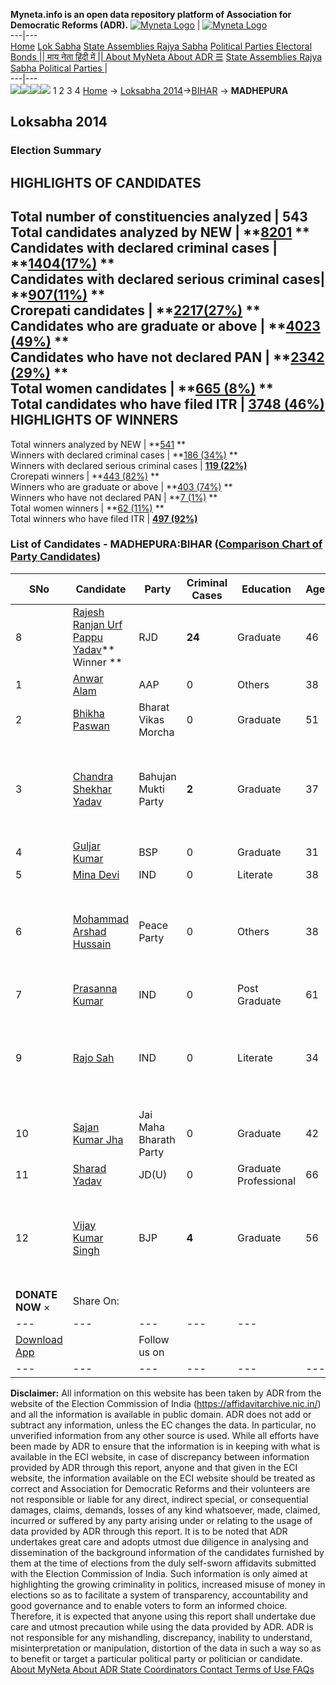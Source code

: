**Myneta.info is an open data repository platform of Association for Democratic Reforms (ADR).**
[![Myneta Logo](https://www.myneta.info/lib/img/myneta-logo.png)](https://www.myneta.info/) | [![Myneta Logo](https://www.myneta.info/lib/img/adr-logo.png)](https://adrindia.org)  
---|---  
[Home](https://www.myneta.info/) [Lok Sabha](https://www.myneta.info/#ls "Lok Sabha") [ State Assemblies ](https://www.myneta.info/#sa "State Assemblies") [Rajya Sabha](https://www.myneta.info/#rs "Rajya Sabha") [Political Parties ](https://www.myneta.info/party "Political Parties") [ Electoral Bonds ](https://www.myneta.info/electoral_bonds "Electoral Bonds") [ || माय नेता हिंदी में || ](https://translate.google.co.in/translate?prev=hp&hl=en&js=y&u=www.myneta.info&sl=en&tl=hi&history_state0=) [ About MyNeta ](https://adrindia.org/content/about-myneta) [ About ADR ](https://adrindia.org/about-adr/who-we-are) [☰](javascript:void\(0\))
[ State Assemblies ](https://www.myneta.info/#sa "State Assemblies") [ Rajya Sabha ](https://www.myneta.info/#rs "Rajya Sabha") [ Political Parties ](https://www.myneta.info/party "Political Parties")
|   
---|---  
![](https://www.myneta.info/lib/img/banner/banner-1.png)![](https://www.myneta.info/lib/img/banner/banner-2.png)![](https://www.myneta.info/lib/img/banner/banner-3.png)![](https://www.myneta.info/lib/img/banner/banner-4.png)
1  2  3  4 
[Home](https://www.myneta.info/) → [Loksabha 2014](https://www.myneta.info/ls2014/)→[BIHAR](https://www.myneta.info/ls2014/index.php?action=show_constituencies&state_id=4) → **MADHEPURA**
### 
## Loksabha 2014
###  Election Summary 
HIGHLIGHTS OF CANDIDATES  
---  
Total number of constituencies analyzed |  543   
Total candidates analyzed by NEW | **[8201](https://www.myneta.info/ls2014/index.php?action=summary&subAction=candidates_analyzed&sort=candidate#summary) **  
Candidates with declared criminal cases | **[1404(17%)](https://www.myneta.info/ls2014/index.php?action=summary&subAction=crime&sort=candidate#summary) **  
Candidates with declared serious criminal cases| **[907(11%)](https://www.myneta.info/ls2014/index.php?action=summary&subAction=serious_crime&sort=candidate#summary) **  
Crorepati candidates | **[2217(27%)](https://www.myneta.info/ls2014/index.php?action=summary&subAction=crorepati&sort=candidate#summary) **  
Candidates who are graduate or above | **[4023 (49%)](https://www.myneta.info/ls2014/index.php?action=summary&subAction=education&sort=candidate#summary) **  
Candidates who have not declared PAN | **[2342 (29%)](https://www.myneta.info/ls2014/index.php?action=summary&subAction=without_pan&sort=candidate#summary) **  
Total women candidates | **[665 (8%)](https://www.myneta.info/ls2014/index.php?action=summary&subAction=women_candidate&sort=candidate#summary) **  
Total candidates who have filed ITR | [**3748 (46%)**](https://www.myneta.info/ls2014/index.php?action=summary&subAction=filed_itr&sort=candidate#summary)  
HIGHLIGHTS OF WINNERS  
---  
Total winners analyzed by NEW | **[541](https://www.myneta.info/ls2014/index.php?action=summary&subAction=winner_analyzed&sort=candidate#summary) **  
Winners with declared criminal cases | **[186 (34%)](https://www.myneta.info/ls2014/index.php?action=summary&subAction=winner_crime&sort=candidate#summary) **  
Winners with declared serious criminal cases | **[119 (22%)](https://www.myneta.info/ls2014/index.php?action=summary&subAction=winner_serious_crime&sort=candidate#summary)**  
Crorepati winners | **[443 (82%)](https://www.myneta.info/ls2014/index.php?action=summary&subAction=winner_crorepati&sort=candidate#summary) **  
Winners who are graduate or above | **[403 (74%)](https://www.myneta.info/ls2014/index.php?action=summary&subAction=winner_education&sort=candidate#summary) **  
Winners who have not declared PAN | **[7 (1%)](https://www.myneta.info/ls2014/index.php?action=summary&subAction=winner_without_pan&sort=candidate#summary) **  
Total women winners | **[62 (11%)](https://www.myneta.info/ls2014/index.php?action=summary&subAction=winner_women&sort=candidate#summary) **  
Total winners who have filed ITR | [**497 (92%)**](https://www.myneta.info/ls2014/index.php?action=summary&subAction=winner_filed_itr&sort=candidate#summary)  
### List of Candidates - MADHEPURA:BIHAR ([Comparison Chart of Party Candidates](https://www.myneta.info/ls2014/comparisonchart.php?constituency_id=308))
SNo | Candidate| Party| Criminal Cases| Education| Age| Total Assets| Liabilities  
---|---|---|---|---|---|---|---  
8  | [Rajesh Ranjan Urf Pappu Yadav](https://www.myneta.info/ls2014/candidate.php?candidate_id=6198)** Winner ** | RJD | **24** | Graduate| 46 | Rs 8,12,42,966 ~ 8 Crore+ | Rs 9,56,306 ~ 9 Lacs+  
1  | [Anwar Alam](https://www.myneta.info/ls2014/candidate.php?candidate_id=6200) | AAP | 0 | Others| 38 | Rs 7,70,380 ~ 7 Lacs+ | Rs 0 ~   
2  | [Bhikha Paswan](https://www.myneta.info/ls2014/candidate.php?candidate_id=6195) | Bharat Vikas Morcha | 0 | Graduate| 51 | Rs 58,19,278 ~ 58 Lacs+ | Rs 1,03,000 ~ 1 Lacs+  
3  | [Chandra Shekhar Yadav](https://www.myneta.info/ls2014/candidate.php?candidate_id=6193) | Bahujan Mukti Party | **2** | Graduate| 37 | ![](https://myneta.info/image_v2.php?myneta_folder=ls2014&candidate_id=6193&col=ta) | ![](https://myneta.info/image_v2.php?myneta_folder=ls2014&candidate_id=6193&col=lia)  
4  | [Guljar Kumar](https://www.myneta.info/ls2014/candidate.php?candidate_id=6191) | BSP | 0 | Graduate| 31 | Rs 35 ~  | Rs 0 ~   
5  | [Mina Devi](https://www.myneta.info/ls2014/candidate.php?candidate_id=6781) | IND | 0 | Literate| 38 | Rs 1,85,81,662 ~ 1 Crore+ | Rs 4,00,000 ~ 4 Lacs+  
6  | [Mohammad Arshad Hussain](https://www.myneta.info/ls2014/candidate.php?candidate_id=6194) | Peace Party | 0 | Others| 38 | ![](https://myneta.info/image_v2.php?myneta_folder=ls2014&candidate_id=6194&col=ta) | ![](https://myneta.info/image_v2.php?myneta_folder=ls2014&candidate_id=6194&col=lia)  
7  | [Prasanna Kumar](https://www.myneta.info/ls2014/candidate.php?candidate_id=7929) | IND | 0 | Post Graduate| 61 | Rs 95,74,085 ~ 95 Lacs+ | Rs 0 ~   
9  | [Rajo Sah](https://www.myneta.info/ls2014/candidate.php?candidate_id=6196) | IND | 0 | Literate| 34 | ![](https://myneta.info/image_v2.php?myneta_folder=ls2014&candidate_id=6196&col=ta) | ![](https://myneta.info/image_v2.php?myneta_folder=ls2014&candidate_id=6196&col=lia)  
10  | [Sajan Kumar Jha](https://www.myneta.info/ls2014/candidate.php?candidate_id=6784) | Jai Maha Bharath Party | 0 | Graduate| 42 | Rs 32,28,000 ~ 32 Lacs+ | Rs 25,000 ~ 25 Thou+  
11  | [Sharad Yadav](https://www.myneta.info/ls2014/candidate.php?candidate_id=6192) | JD(U) | 0 | Graduate Professional| 66 | Rs 5,46,76,401 ~ 5 Crore+ | Rs 0 ~   
12  | [Vijay Kumar Singh](https://www.myneta.info/ls2014/candidate.php?candidate_id=6197) | BJP | **4** | Graduate| 56 | ![](https://myneta.info/image_v2.php?myneta_folder=ls2014&candidate_id=6197&col=ta) | ![](https://myneta.info/image_v2.php?myneta_folder=ls2014&candidate_id=6197&col=lia)  
|  **DONATE NOW** × |  Share On:  | [](https://api.whatsapp.com/send?text=https%3A%2F%2Fmyneta.info%2Fpunjab2022%2Findex.php%3Faction%3Dshow_constituencies%26state_id%3D19) | [](https://www.facebook.com/sharer/sharer.php?u=https%3A%2F%2Fmyneta.info%2Fpunjab2022%2Findex.php%3Faction%3Dshow_constituencies%26state_id%3D19) | [](https://twitter.com/share?url=https%3A%2F%2Fmyneta.info%2Fpunjab2022%2Findex.php%3Faction%3Dshow_constituencies%26state_id%3D19)  
---|---|---|---|---  
| [ Download App ](https://play.google.com/store/apps/details?id=com.webrosoft.myneta1&pcampaignid=pcampaignidMKT-Other-global-all-co-prtnr-py-PartBadge-Mar2515-1) | [](https://play.google.com/store/apps/details?id=com.webrosoft.myneta1&pcampaignid=pcampaignidMKT-Other-global-all-co-prtnr-py-PartBadge-Mar2515-1) |  Follow us on  | [](https://www.facebook.com/adrindia.org/) | [](https://twitter.com/adrspeaks) | [](https://groups.google.com/g/national-election-watch?hl=en&pli=1) | [](https://www.instagram.com/adrspeaks/) | [](https://www.youtube.com/user/adrspeaks) | [](https://sharechat.com/profile/adrspeaks)  
---|---|---|---|---|---|---|---|---  
**Disclaimer:** All information on this website has been taken by ADR from the website of the Election Commission of India (https://affidavitarchive.nic.in/) and all the information is available in public domain. ADR does not add or subtract any information, unless the EC changes the data. In particular, no unverified information from any other source is used. While all efforts have been made by ADR to ensure that the information is in keeping with what is available in the ECI website, in case of discrepancy between information provided by ADR through this report, anyone and that given in the ECI website, the information available on the ECI website should be treated as correct and Association for Democratic Reforms and their volunteers are not responsible or liable for any direct, indirect special, or consequential damages, claims, demands, losses of any kind whatsoever, made, claimed, incurred or suffered by any party arising under or relating to the usage of data provided by ADR through this report. It is to be noted that ADR undertakes great care and adopts utmost due diligence in analysing and dissemination of the background information of the candidates furnished by them at the time of elections from the duly self-sworn affidavits submitted with the Election Commission of India. Such information is only aimed at highlighting the growing criminality in politics, increased misuse of money in elections so as to facilitate a system of transparency, accountability and good governance and to enable voters to form an informed choice. Therefore, it is expected that anyone using this report shall undertake due care and utmost precaution while using the data provided by ADR. ADR is not responsible for any mishandling, discrepancy, inability to understand, misinterpretation or manipulation, distortion of the data in such a way so as to benefit or target a particular political party or politician or candidate. 
[ About MyNeta ](https://adrindia.org/content/about-myneta) [ About ADR ](https://adrindia.org/about-adr/who-we-are) [ State Coordinators ](https://adrindia.org/about-adr/state-coordinators) [ Contact ](https://adrindia.org/contact-us) [ Terms of Use ](https://adrindia.org/content/adr-terms-use) [ FAQs ](https://adrindia.org/content/faqs)
